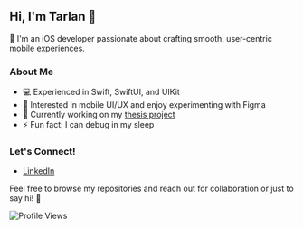 ## Hi, I'm Tarlan 👋

🍏 I'm an iOS developer passionate about crafting smooth, user-centric mobile experiences. 

### About Me
- 💻 Experienced in Swift, SwiftUI, and UIKit
- 🎨 Interested in mobile UI/UX and enjoy experimenting with Figma
- 🔭 Currently working on my [thesis project](https://github.com/ls1intum/Themis)
- ⚡ Fun fact: I can debug in my sleep

### Let's Connect!
- [LinkedIn](https://www.linkedin.com/in/tarlan-ismayilsoy/)

Feel free to browse my repositories and reach out for collaboration or just to say hi! 🚀

![Profile Views](https://komarev.com/ghpvc/?username=terlan98&color=lightgrey)
